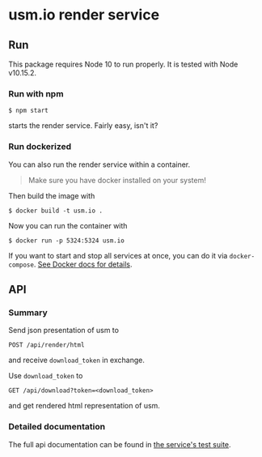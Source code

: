 # usm.io render service

## Run

This package requires Node 10 to run properly. It is tested with Node v10.15.2.

### Run with npm

    $ npm start

starts the render service. Fairly easy, isn't it?

### Run dockerized

You can also run the render service within a container.

> Make sure you have docker installed on your system!

Then build the image with

    $ docker build -t usm.io .

Now you can run the container with

    $ docker run -p 5324:5324 usm.io

If you want to start and stop all services at once, you can do it via `docker-compose`. [See Docker docs for details](https://docs.docker.com/compose/).

## API

### Summary

Send json presentation of usm to
    
    POST /api/render/html
    
and receive `download_token` in exchange.

Use `download_token` to

    GET /api/download?token=<download_token>

and get rendered html representation of usm.

### Detailed documentation

The full api documentation can be found in [the service's test suite](service/tests/server.test.js).
